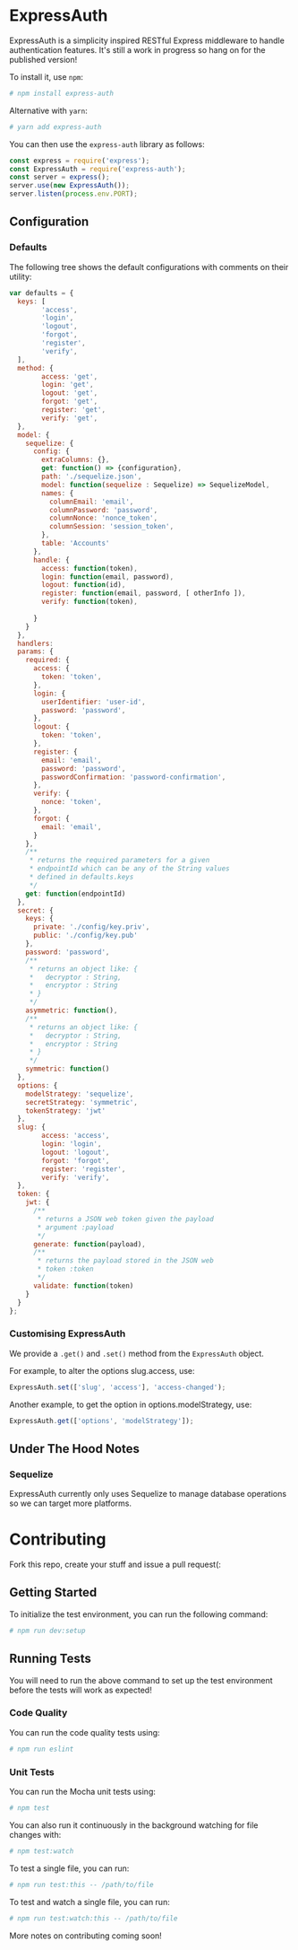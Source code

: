 # ExpressAuth

ExpressAuth is a simplicity inspired RESTful Express middleware to handle authentication
features. It's still a work in progress so hang on for the published version!

To install it, use `npm`:

```bash
# npm install express-auth
```

Alternative with `yarn`:

```bash
# yarn add express-auth
```

You can then use the `express-auth` library as follows:

```javascript
const express = require('express');
const ExpressAuth = require('express-auth');
const server = express();
server.use(new ExpressAuth());
server.listen(process.env.PORT);
```

## Configuration

### Defaults

The following tree shows the default configurations with comments on their utility:

```javascript
var defaults = {
  keys: [
		'access',
		'login',
		'logout',
		'forgot',
		'register',
		'verify',
  ],
  method: {
		access: 'get',
		login: 'get',
		logout: 'get',
		forgot: 'get',
		register: 'get',
		verify: 'get',
  },
  model: {
    sequelize: {
      config: {
        extraColumns: {},
        get: function() => {configuration},
        path: './sequelize.json',
        model: function(sequelize : Sequelize) => SequelizeModel,
        names: {
          columnEmail: 'email',
          columnPassword: 'password',
          columnNonce: 'nonce_token',
          columnSession: 'session_token',
        },
        table: 'Accounts'
      },
      handle: {
        access: function(token),
        login: function(email, password),
        logout: function(id),
        register: function(email, password, [ otherInfo ]),
        verify: function(token),
        
      }
    }
  },
  handlers:
  params: {
    required: {
      access: {
        token: 'token',
      },
      login: {
        userIdentifier: 'user-id',
        password: 'password',
      },
      logout: {
        token: 'token',
      },
      register: {
        email: 'email',
        password: 'password',
        passwordConfirmation: 'password-confirmation',
      },
      verify: {
        nonce: 'token',
      },
      forgot: {
        email: 'email',
      }
    },
    /**
     * returns the required parameters for a given
     * endpointId which can be any of the String values
     * defined in defaults.keys
     */
    get: function(endpointId)
  },
  secret: {
    keys: {
      private: './config/key.priv',
      public: './config/key.pub'
    },
    password: 'password',
    /**
     * returns an object like: {
     *   decryptor : String,
     *   encryptor : String
     * }
     */
    asymmetric: function(),
    /**
     * returns an object like: {
     *   decryptor : String,
     *   encryptor : String
     * }
     */
    symmetric: function()
  },
  options: {
    modelStrategy: 'sequelize',
    secretStrategy: 'symmetric',
    tokenStrategy: 'jwt'
  },
  slug: {
		access: 'access',
		login: 'login',
		logout: 'logout',
		forgot: 'forgot',
		register: 'register',
		verify: 'verify',
  },
  token: {
    jwt: {
      /**
       * returns a JSON web token given the payload
       * argument :payload
       */
      generate: function(payload),
      /**
       * returns the payload stored in the JSON web
       * token :token
       */
      validate: function(token)
    }
  }
};
```

### Customising ExpressAuth

We provide a `.get()` and `.set()` method from the `ExpressAuth` object.

For example, to alter the options slug.access, use:

```javascript
ExpressAuth.set(['slug', 'access'], 'access-changed');
```

Another example, to get the option in options.modelStrategy, use:

```javascript
ExpressAuth.get(['options', 'modelStrategy']);
```


## Under The Hood Notes

### Sequelize

ExpressAuth currently only uses Sequelize to manage database operations so we can
target more platforms.

# Contributing
Fork this repo, create your stuff and issue a pull request(:

## Getting Started
To initialize the test environment, you can run the following command:

```bash
# npm run dev:setup
```

## Running Tests
You will need to run the above command to set up the test environment before the tests will work as expected!

### Code Quality
You can run the code quality tests using:

```bash
# npm run eslint
```

### Unit Tests
You can run the Mocha unit tests using:

```bash
# npm test
```

You can also run it continuously in the background watching for file changes with:

```bash
# npm test:watch
```

To test a single file, you can run:

```bash
# npm run test:this -- /path/to/file
```

To test and watch a single file, you can run:

```bash
# npm run test:watch:this -- /path/to/file
```

More notes on contributing coming soon!
